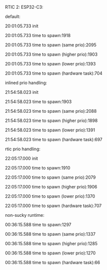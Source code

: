 RTIC 2:
ESP32-C3:

default:

20:01:05.733 init

20:01:05.733 time to spawn:1918

20:01:05.733 time to spawn (same prio):2095

20:01:05.733 time to spawn (higher prio):1903

20:01:05.733 time to spawn (lower prio):1393

20:01:05.733 time to spawn (hardware task):704

inlined prio handling:

21:54:58.023 init

21:54:58.023 time to spawn:1903

21:54:58.023 time to spawn (same prio):2088

21:54:58.023 time to spawn (higher prio):1898

21:54:58.023 time to spawn (lower prio):1391

21:54:58.023 time to spawn (hardware task):697

rtic prio handling:

22:05:17.000 init

22:05:17.000 time to spawn:1910

22:05:17.000 time to spawn (same prio):2079

22:05:17.000 time to spawn (higher prio):1906

22:05:17.000 time to spawn (lower prio):1370

22:05:17.000 time to spawn (hardware task):707

non-sucky runtime:

00:36:15.588 time to spawn:1297

00:36:15.588 time to spawn (same prio):1337

00:36:15.588 time to spawn (higher prio):1285

00:36:15.588 time to spawn (lower prio):1270

00:36:15.588 time to spawn (hardware task):66

